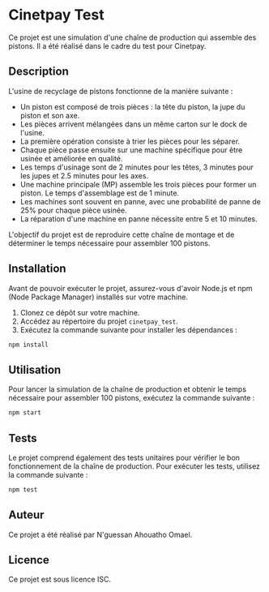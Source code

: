 # Cinetpay Test

Ce projet est une simulation d'une chaîne de production qui assemble des pistons. Il a été réalisé dans le cadre du test pour Cinetpay.

## Description

L'usine de recyclage de pistons fonctionne de la manière suivante :

- Un piston est composé de trois pièces : la tête du piston, la jupe du piston et son axe.
- Les pièces arrivent mélangées dans un même carton sur le dock de l'usine.
- La première opération consiste à trier les pièces pour les séparer.
- Chaque pièce passe ensuite sur une machine spécifique pour être usinée et améliorée en qualité.
- Les temps d'usinage sont de 2 minutes pour les têtes, 3 minutes pour les jupes et 2.5 minutes pour les axes.
- Une machine principale (MP) assemble les trois pièces pour former un piston. Le temps d'assemblage est de 1 minute.
- Les machines sont souvent en panne, avec une probabilité de panne de 25% pour chaque pièce usinée.
- La réparation d'une machine en panne nécessite entre 5 et 10 minutes.

L'objectif du projet est de reproduire cette chaîne de montage et de déterminer le temps nécessaire pour assembler 100 pistons.

## Installation

Avant de pouvoir exécuter le projet, assurez-vous d'avoir Node.js et npm (Node Package Manager) installés sur votre machine.

1. Clonez ce dépôt sur votre machine.
2. Accédez au répertoire du projet `cinetpay_test`.
3. Exécutez la commande suivante pour installer les dépendances :

```bash
npm install
```

## Utilisation

Pour lancer la simulation de la chaîne de production et obtenir le temps nécessaire pour assembler 100 pistons, exécutez la commande suivante :

```bash
npm start
```

## Tests

Le projet comprend également des tests unitaires pour vérifier le bon fonctionnement de la chaîne de production. Pour exécuter les tests, utilisez la commande suivante :

```bash
npm test
```

## Auteur

Ce projet a été réalisé par N'guessan Ahouatho Omael.

## Licence

Ce projet est sous licence ISC.
